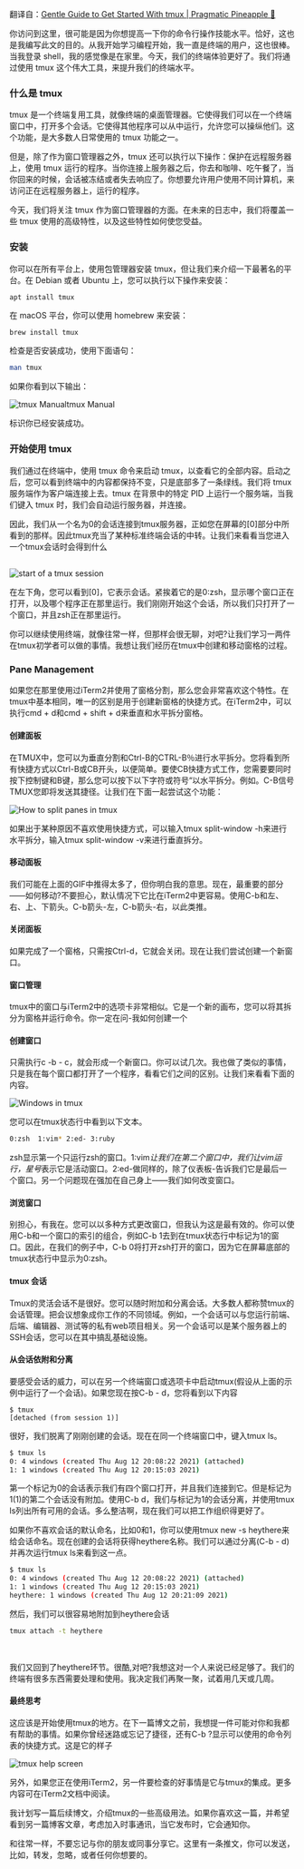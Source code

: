 翻译自：[Gentle Guide to Get Started With tmux | Pragmatic Pineapple 🍍](https://pragmaticpineapple.com/gentle-guide-to-get-started-with-tmux/)



你访问到这里，很可能是因为你想提高一下你的命令行操作技能水平。恰好，这也是我编写此文的目的。从我开始学习编程开始，我一直是终端的用户，这也很棒。当我登录 shell，我的感觉像是在家里。今天，我们的终端体验更好了。我们将通过使用 tmux 这个伟大工具，来提升我们的终端水平。



### 什么是  tmux



tmux 是一个终端复用工具，就像终端的桌面管理器。它使得我们可以在一个终端窗口中，打开多个会话。它使得其他程序可以从中运行，允许您可以操纵他们。这个功能，是大多数人日常使用的 tmux 功能之一。



但是，除了作为窗口管理器之外，tmux 还可以执行以下操作：保护在远程服务器上，使用 tmux 运行的程序。当你连接上服务器之后，你去和咖啡、吃午餐了，当你回来的时候，会话被冻结或者失去响应了。你想要允许用户使用不同计算机，来访问正在远程服务器上，运行的程序。



今天，我们将关注 tmux 作为窗口管理器的方面。在未来的日志中，我们将覆盖一些 tmux 使用的高级特性，以及这些特性如何使您受益。



### 安装



你可以在所有平台上，使用包管理器安装 tmux，但让我们来介绍一下最著名的平台。在 Debian 或者 Ubuntu 上，您可以执行以下操作来安装：



```
apt install tmux
```



在 macOS 平台，你可以使用 homebrew 来安装：

```bash
brew install tmux
```

检查是否安装成功，使用下面语句：

```bash
man tmux
```

如果你看到以下输出：

![tmux Manual](https://pragmaticpineapple.com/static/ae6a05c1f9c95c209fb3832546f20767/fcda8/tmux-manual.png)tmux Manual



标识你已经安装成功。



### 开始使用 tmux

我们通过在终端中，使用 tmux 命令来启动 tmux，以查看它的全部内容。启动之后，您可以看到终端中的内容都保持不变，只是底部多了一条绿线。我们将 tmux 服务端作为客户端连接上去。tmux 在背景中的特定 PID 上运行一个服务端，当我们键入 tmux 时，我们会自动运行服务器，并连接。



因此，我们从一个名为0的会话连接到tmux服务器，正如您在屏幕的[0]部分中所看到的那样。因此tmux充当了某种标准终端会话的中转。让我们来看看当您进入一个tmux会话时会得到什么

## 



![start of a tmux session](https://pragmaticpineapple.com/static/e4c73d188da821d90805be205502967a/fcda8/tmux-start.png)



在左下角，您可以看到[0]，它表示会话。紧挨着它的是0:zsh，显示哪个窗口正在打开，以及哪个程序正在那里运行。我们刚刚开始这个会话，所以我们只打开了一个窗口，并且zsh正在那里运行。



你可以继续使用终端，就像往常一样，但那样会很无聊，对吧?让我们学习一两件在tmux初学者可以做的事情。我想让我们经历在tmux中创建和移动窗格的过程。



### Pane Management



如果您在那里使用过iTerm2并使用了窗格分割，那么您会非常喜欢这个特性。在tmux中基本相同，唯一的区别是用于创建新窗格的快捷方式。在iTerm2中，可以执行cmd + d和cmd + shift + d来垂直和水平拆分窗格。



#### 创建面板



在TMUX中，您可以为垂直分割和Ctrl-B的CTRL-B％进行水平拆分。您将看到所有快捷方式以Ctrl-B或CB开头，以便简单。要使CB快捷方式工作，您需要要同时按下控制键和B键，那么您可以按下以下字符或符号“以水平拆分。例如。C-B信号TMUX您即将发送其捷径。让我们在下面一起尝试这个功能：



![How to split panes in tmux](https://pragmaticpineapple.com/fe551e859dcc211d440b0ea4faa4b7e6/tmux-splitting-panes.gif)



如果出于某种原因不喜欢使用快捷方式，可以输入tmux split-window -h来进行水平拆分，输入tmux split-window -v来进行垂直拆分。



#### 移动面板



我们可能在上面的GIF中推得太多了，但你明白我的意思。现在，最重要的部分——如何移动?不要担心，默认情况下它比在iTerm2中更容易。使用C-b和左、右、上、下箭头。C-b箭头-左，C-b箭头-右，以此类推。



#### 关闭面板

如果完成了一个窗格，只需按Ctrl-d，它就会关闭。现在让我们尝试创建一个新窗口。



#### 窗口管理



tmux中的窗口与iTerm2中的选项卡非常相似。它是一个新的画布，您可以将其拆分为窗格并运行命令。你一定在问-我如何创建一个



#### 创建窗口



只需执行c -b - c，就会形成一个新窗口。你可以试几次。我也做了类似的事情，只是我在每个窗口都打开了一个程序，看看它们之间的区别。让我们来看看下面的内容。



![Windows in tmux](https://pragmaticpineapple.com/static/6eacae7511103447913570a212b5a361/fcda8/tmux-windows.png)



您可以在tmux状态行中看到以下文本。

```bash
0:zsh  1:vim* 2:ed- 3:ruby
```



zsh显示第一个只运行zsh的窗口。1:vim*让我们在第二个窗口中，我们让vim运行，星号*表示它是活动窗口。2:ed-做同样的，除了仪表板-告诉我们它是最后一个窗口。另一个问题现在强加在自己身上——我们如何改变窗口。



#### 浏览窗口



别担心，有我在。您可以以多种方式更改窗口，但我认为这是最有效的。你可以使用C-b和一个窗口的索引的组合，例如C-b 1去到在tmux状态行中标记为1的窗口。因此，在我们的例子中，C-b 0将打开zsh打开的窗口，因为它在屏幕底部的tmux状态行中显示为0:zsh。



#### tmux 会话



Tmux的灵活会话不是很好。您可以随时附加和分离会话。大多数人都称赞tmux的会话管理。把会议想象成你工作的不同领域。例如，一个会话可以与您运行前端、后端、编辑器、测试等的私有web项目相关。另一个会话可以是某个服务器上的SSH会话，您可以在其中搞乱基础设施。



#### 从会话依附和分离



要感受会话的威力，可以在另一个终端窗口或选项卡中启动tmux(假设从上面的示例中运行了一个会话)。如果您现在按C-b - d，您将看到以下内容



```
$ tmux
[detached (from session 1)]
```



很好，我们脱离了刚刚创建的会话。现在在同一个终端窗口中，键入tmux ls。



```bash
$ tmux ls
0: 4 windows (created Thu Aug 12 20:08:22 2021) (attached)
1: 1 windows (created Thu Aug 12 20:15:03 2021)
```



第一个标记为0的会话表示我们有四个窗口打开，并且我们连接到它。但是标记为1(1)的第二个会话没有附加。使用C-b d，我们与标记为1的会话分离，并使用tmux ls列出所有可用的会话。多么整洁啊，现在我们可以把工作组织得更好了。



如果你不喜欢会话的默认命名，比如0和1，你可以使用tmux new -s heythere来给会话命名。现在创建的会话将获得heythere名称。我们可以通过分离(C-b - d)并再次运行tmux ls来看到这一点。



```bash
$ tmux ls
0: 4 windows (created Thu Aug 12 20:08:22 2021) (attached)
1: 1 windows (created Thu Aug 12 20:15:03 2021)
heythere: 1 windows (created Thu Aug 12 20:21:09 2021)
```



然后，我们可以很容易地附加到heythere会话



```bash
tmux attach -t heythere
```

​	

我们又回到了heythere环节。很酷,对吧?我想这对一个人来说已经足够了。我们的终端有很多东西需要处理和使用。我决定我们再聚一聚，试着用几天或几周。



#### 最终思考



这应该是开始使用tmux的地方。在下一篇博文之前，我想提一件可能对你和我都有帮助的事情。如果你曾经迷路或忘记了捷径，还有C-b ?显示可以使用的命令列表的快捷方式。这是它的样子



![tmux help screen](https://pragmaticpineapple.com/static/51566672227162a766a78c522a4b386c/fcda8/tmux-help.png)



另外，如果您正在使用iTerm2，另一件要检查的好事情是它与tmux的集成。更多内容可在iTerm2文档中阅读。



我计划写一篇后续博文，介绍tmux的一些高级用法。如果你喜欢这一篇，并希望看到另一篇博客文章，考虑加入时事通讯，当它发布时，它会通知你。



和往常一样，不要忘记与你的朋友或同事分享它。这里有一条推文，你可以发送，比如，转发，忽略，或者任何你想要的。